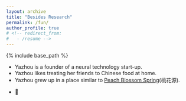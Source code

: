 ```yaml
---
layout: archive
title: "Besides Research"
permalink: /fun/
author_profile: true
# <!-- redirect_from:
#   - /resume -->
---
```


{% include base_path %}

- Yazhou is a founder of a neural technology start-up.
- Yazhou likes treating her friends to Chinese food at home.
- Yazhou grew up in a place similar to [Peach Blossom Spring](https://en.wikipedia.org/wiki/The_Peach_Blossom_Spring)(桃花源).
<!-- - Yazhou's favorite sport is hiking. She hikes every week. -->
- 🌈
